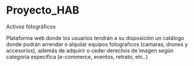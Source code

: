 # Proyecto_HAB
Activos fotográficos

Plataforma web donde los usuarios tendrán a su disposición un catálogo donde podrán arrendar o alquilar equipos fotograficos (camaras, drones y accesorios), además de adquirir o ceder derechos de imagen según categoría específica (e-commerce, eventos, retrato, etc..)
